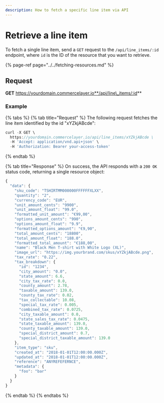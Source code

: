 ```yaml
---
description: How to fetch a specific line item via API
---
```


# Retrieve a line item

To fetch a single line item, send a `GET` request to the `/api/line_items/:id` endpoint, where `id` is the ID of the resource that you want to retrieve.

{% page-ref page="../../fetching-resources.md" %}

## Request

**GET** https://yourdomain.commercelayer.io**/api/line\_items/:id**

### **Example**

{% tabs %}
{% tab title="Request" %}
The following request fetches the line item identified by the id "xYZkjABcde":

```javascript
curl -X GET \
  https://yourdomain.commercelayer.io/api/line_items/xYZkjABcde \
  -H 'Accept: application/vnd.api+json' \
  -H 'Authorization: Bearer your-access-token'
```
{% endtab %}

{% tab title="Response" %}
On success, the API responds with a `200 OK` status code, returning a single resource object:

```javascript
{
  "data": {
    "sku_code": "TSHIRTMM000000FFFFFFXLXX",
    "quantity": "2",
    "currency_code": "EUR",
    "unit_amount_cents": "9900",
    "unit_amount_float": "99.0",
    "formatted_unit_amount": "€99,00",
    "options_amount_cents": "990",
    "options_amount_float": "9.9",
    "formatted_options_amount": "€9,90",
    "total_amount_cents": "18800",
    "total_amount_float": "188.0",
    "formatted_total_amount": "€188,00",
    "name": "Black Men T-shirt with White Logo (XL)",
    "image_url": "https://img.yourbrand.com/skus/xYZkjABcde.png",
    "tax_rate": "0.22",
    "tax_breakdown": {
      "id": "1234",
      "city_amount": "0.0",
      "state_amount": 6.6,
      "city_tax_rate": 0.0,
      "county_amount": 2.78,
      "taxable_amount": 139.0,
      "county_tax_rate": 0.02,
      "tax_collectable": 10.08,
      "special_tax_rate": 0.005,
      "combined_tax_rate": 0.0725,
      "city_taxable_amount": 0.0,
      "state_sales_tax_rate": 0.0475,
      "state_taxable_amount": 139.0,
      "county_taxable_amount": 139.0,
      "special_district_amount": 0.7,
      "special_district_taxable_amount": 139.0
    },
    "item_type": "sku",
    "created_at": "2018-01-01T12:00:00.000Z",
    "updated_at": "2018-01-01T12:00:00.000Z",
    "reference": "ANYREFEFERNCE",
    "metadata": {
      "foo": "bar"
    }
  }
}
```
{% endtab %}
{% endtabs %}

